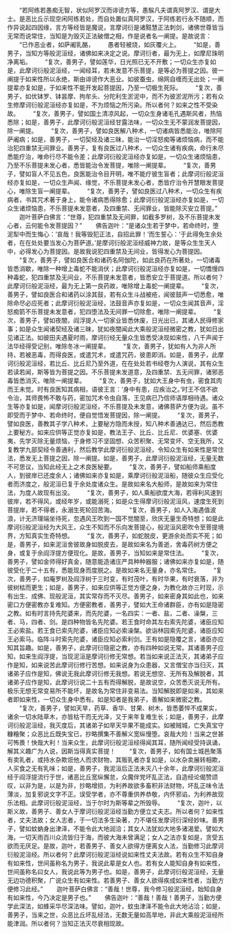 <!-- { "loadSidebar": true } -->
　　“若阿练若愚痴无智，状似阿罗汉而诽谤方等，愚騃凡夫谓真阿罗汉、谓是大士。是恶比丘示现空闲阿练若处，而自处置似真阿罗汉，于阿练若行永不随顺，而作异说起四因缘，言方等经皆是魔说，言摩诃衍是诸黠慧正法刺剑，诸佛世尊皆当无常而说常住，当知是为毁灭正法破僧之相，作是说者名一阐提。是故说言：
　　“已作恶业者，如萨阇乳酪，
　　愚者轻被烧，如灰覆火上。
　　“如是，善男子，当知方等般泥洹经，诸佛如来决定之说。摩诃衍者，最为无上，如摩尼珠明净离垢。
　　“复次，善男子，譬如莲华，日光照已无不开敷；一切众生亦复如是，此摩诃衍般泥洹经，一闻经耳，若未发意不乐菩提，是等必为菩提之因。彼一阐提于如来性所以永绝，斯由诽谤作大恶业。如彼蚕虫，绵网自缠而无出处；一阐提辈亦复如是，于如来性不能开发起菩提因，乃至一切极生死际。
　　“复次，善男子，如优钵罗、钵昙摩、拘牟头、分陀利生淤泥中，而不为彼淤泥所污；若有众生修摩诃衍般泥洹经亦复如是，不为烦恼之所污染。所以者何？如来之性不受染故。
　　“复次，善男子，譬如国土清凉风起，一切众生身诸毛孔遇斯风者，热恼悉除；如是，善男子，此摩诃衍般泥洹经甘露法味，一切众生无不蒙润发菩提因，除一阐提。
　　“复次，善男子，譬如良医解八种术，一切诸病皆悉能治，唯除阿萨阇病；如是，善男子，一切契经及诸三昧，能治一切淫怒痴等诸烦恼病，而不能治犯四重禁无间罪业。善男子，复有良医过八种术，一切众生诸有疾病，命行未尽悉能疗治，唯命行尽不能令差；此摩诃衍般泥洹经亦复如是，一切众生诸烦恼患，乃至不乐菩提未发心者，悉皆能治令发菩提，唯除一阐提辈。
　　“复次，善男子，譬如盲人不见五色，良医能治令目开明，唯不能疗彼生盲者；此摩诃衍般泥洹经亦复如是，一切众生声闻、缘觉，不乐菩提未发心者，悉皆疗治令开慧眼发菩提心，唯除生盲一阐提辈。
　　“复次，善男子，譬如良医过八种术，一切众生有疾病者，书其咒术著于身上，能令诸病悉得除愈；此摩诃衍般泥洹经亦复如是，一切众生诸烦恼患，不乐菩提未发意者，及四重禁、无间罪业，皆能除灭安立菩提。”
　　迦叶菩萨白佛言：“世尊，犯四重禁及无间罪，如截多罗树，及不乐菩提未发心者，云何能令发菩提因？”
　　佛告迦叶：“是诸众生若于梦中，若命终时，堕泥犁中而生悔心：‘哀哉！我等毁犯正法，自招此罪！’而生誓心：‘于此得免生余处者，在在处处要当发心为菩萨道。’是摩诃衍般泥洹经威神力故，是等众生生天人中，必得发心为菩提因。是故我说犯四重禁及无间业，皆得发心为菩提因。
　　“复次，善男子，譬如良医合和诸药名阿伽陀，如此良药在所著处，一切诸毒皆悉消歇，唯除一种增上毒蛇不能消伏；此摩诃衍般泥洹经亦复如是，一切憍慢四种毒蛇，犯四重禁及无间业，不乐菩提未发意者，皆悉安立于菩提道。所以者何？此摩诃衍般泥洹经，最为无上第一良药故，唯除增上毒蛇一阐提辈。
　　“复次，善男子，譬如良医合和诸药以涂其鼓，若有众生斗战被疮，闻彼鼓声一切悉愈，唯除命尽必应死者；此摩诃衍般泥洹经，法鼓音声亦复如是，一切众生闻其音声，淫怒痴箭不乐菩提未发意者，犯四堕法及无间罪一切除愈，唯除一阐提辈。
　　“复次，善男子，譬如夜闇，阎浮提人一切家业皆悉休废，日光出已，其诸人民得修家事；如是众生闻诸契经及诸三昧，犹如夜闇闻此大乘般泥洹经微密之教，犹如日出见诸正法。如彼田夫遇夏时雨，摩诃衍经无量众生皆悉受决现如来性，八千声闻于法华经得受记别，唯除冬冰一阐提辈。
　　“复次，善男子，犹如有人为非人所持，若被恶毒，而得良医，或遣咒术，或遣咒药，彼患即消。如是，善男子，此摩诃衍般泥洹经，若比丘、比丘尼乃至外道，在在处处若书经卷为人演说，其有众生若读若闻，斯等皆为菩提之因。不乐菩提未发道意，及四重禁、五无间罪，诸邪恶毒皆悉消灭，唯除一阐提辈。
　　“复次，善男子，犹如大王身中有虫，密食其肉而王未觉。时有良医知其病相，语彼王言：‘身中有患，应疾治之。’时王不信不欲令治，其师畏怖不敢与药，密加咒术令虫自落，王见病已乃信师语厚相待遇。诸众生等亦复如是，闻摩诃衍般泥洹经，不乐菩提及未发意，诸佛菩萨方便为说。虽不即受而于梦中、若命终时，便自觉悟发菩提因，除一阐提。
　　“复次，善男子，譬如良医，善教其子学八种术，上要秘方隐而未授，知八种术善通达已，然后悉教上要秘方。如来应供等正觉亦复如是，教法王子、比丘、比丘尼、优婆塞、优婆夷，先学灭除无量烦恼，于身修习不坚固想、众苦积聚、无常变坏、空无我所，又复教学九部契经令善通利，然后教学此摩诃衍般泥洹经，令知众生有如来性是常住法，悉发无上菩提之因，除一阐提。如是，善男子，此摩诃衍般泥洹经，无量无数不可思议，当知此经无上之术良医秘要。
　　“复次，善男子，譬如船师乘船度人，到彼岸已还度余人；诸佛如来亦复如是，乘摩诃衍般泥洹船，随彼众生应受化者而济度之，般泥洹已复于余处度诸众生。是故如来名大船师，是故如来为常住法，为度人故现有出没。
　　“复次，善男子，如人乘船欲度大海，若得利风速到彼岸，若不得风，或经年岁，或能溺死；如是众生得摩诃衍般泥洹风，速度生死到菩提岸，若不得者，永溺生死轮回苦海。
　　“复次，善男子，如人入海遇值波浪，计无济理端坐待死，忽遇风王吹到一国不觉闇至，欣庆无量生奇特想；如是此摩诃衍般泥洹经为大风王，众生不知而不乐向发菩提心，般泥洹风密吹令至菩提境界，方知真实生奇特想。
　　“复次，善男子，如蛇脱皮，更游余处而实不死；如是，善男子，如来泥洹舍彼故身如脱皮去，是故如来名为善逝，舍毒药树方便之身，或复于余阎浮提方便现化。是故，善男子，当知如来是常住法。
　　“复次，善男子，譬如金师得好真金，随意能造诸庄严具种种器服；诸佛如来亦复如是，随彼受化于二十五有，悉能现身而度脱之。是故如来名无量身，亦名常住。
　　“复次，善男子，如庵罗树及阎浮树于三时变，有时茂叶，有时华果，有时衰落，非为彼树枯而更生；如是，善男子，如来应供等正觉方便之身，为教化故亦三时现，示有出生、成佛、现般泥洹，其实常存而不灭尽。善男子，如来密身其如此也，如来密口方便密教亦复难知。方便密教者，善男子，譬如大王命诸群臣，亦有如是隐密之教。如有时言持先陀婆来，而先陀婆，一名四实：一者、盐，二者、澡槃，三者、马，四者、剑。是四种物皆名先陀婆。若王食时命其左右索先陀婆，诸臣应知王必索盐。若王食已索先陀婆，诸臣应知必索澡槃。欲诣林园索先陀婆，诸臣应知王必索马。临阵斗时索先陀婆，诸臣应知必索利剑。王有如是隐覆之言，诸臣亦应知其旨趣。如是，善男子，此摩诃衍隐密之教，亦有四种如说无常。其诸善男子应知，如来生阎浮提，当现泥洹是摩诃衍修无常想。若当如来说正法灭，其诸弟子应作是知，如来说苦此摩诃衍修行苦想。如来说身为众患器，又言僧宝亦当归灭，其诸弟子应作是知，佛说无我此摩诃衍修无我想。若说无想空、无所有及解脱者，其诸弟子应作是知，此摩诃衍说二十五有而得解脱，是故说空，众苦悉灭说无所有。极乐无想无常变易所不能坏，是故名为常住非变易法。当知解脱即是如来，其如来者即如来性，一切众生身中悉有。如是知者是我弟子，善解如来微密之教。
　　“复次，善男子，譬如天旱，药草、香华、甘果、树木，皆悉萎悴不成果实，诸余一切水陆草木，亦皆枯干而无光泽，又于来年复难生长；如是，善男子，此摩诃衍般泥洹经，我灭度后，其诸弟子如旱天华果不能成实。如被贼城，亡失真宝守糠糩聚；众恶比丘既失宝已，抄略撰集不善解义宽纵慢堕。哀哉大险！当来之世甚可怖畏！快哉大利！当来众生，此摩诃衍般泥洹经得闻其耳，随所闻经受持讽诵，解其义趣广为人说，因斯当得真实菩提！
　　“复次，善男子，如有国土城邑聚落有卖乳者，或持水杂欺诳他人而求财物，其贩乳者亦复如是，以水杂卖展转相欺，人买食之无有乳味；如是，善男子，我泥洹后正法未灭八十余年，此摩诃衍般泥洹经于阎浮提流行于世，诸恶比丘宽纵懈怠，众魔伴党坏乱正法，自造经论偈赞颂叹，以非为是，以是为非，抄略增损，为利养故欲多畜积非法财物，坏乱正味令法薄淡，加复邪说文字不正。误受学者，亦不尊重供养恭敬，内怀邪谄，为利养故现乐法相。此摩诃衍般泥洹经，当于尔时为斯等辈之所毁辱。
　　“复次，迦叶，以斯义故，善男子、善女人于摩诃衍般泥洹经当勤方便立丈夫志。所以者何？如来性者，丈夫法故；女人志者，于一切法多生染著，力不堪任发摩诃衍深经妙味。善男子，譬如蚊蚋身出津泽，不能令此大地润洽；其女人法犹如大地多诸渴爱。譬如大海，一切天雨百川众流皆归于海，而彼大海未曾满足；女人之法亦复如是，贪受五欲而无厌足。是故，迦叶，若善男子、善女人欲得方便离女人法，当勤修习此摩诃衍般泥洹经。所以者何？此摩诃衍般泥洹经说如来性丈夫法故。若有众生不知自身有如来性，世间虽称名为男子，我说此辈是女人也。若有女人能知自身有如来性，世间虽称名曰女人，我说此等为男子也。如是，善男子，此摩诃衍般泥洹经，无量无边功德积聚，广说众生有如来性。若善男子、善女人欲得疾成如来性者，当勤方便修习此经。”
　　迦叶菩萨白佛言：“善哉！世尊，我今修习般泥洹经，始知自身有如来性，今乃决定是男子也。”
　　佛告迦叶：“善哉！善哉！善男子，当勤方便学此深法，如蜂采华尽深法味。譬如，迦叶，蚊虫津泽不能令此大地沾洽；如是，善男子，当来之世，众恶比丘坏乱经法，无数无量如高旱地，非此大乘般泥洹经所能津润。所以者何？当知正法灭尽衰相现故。
